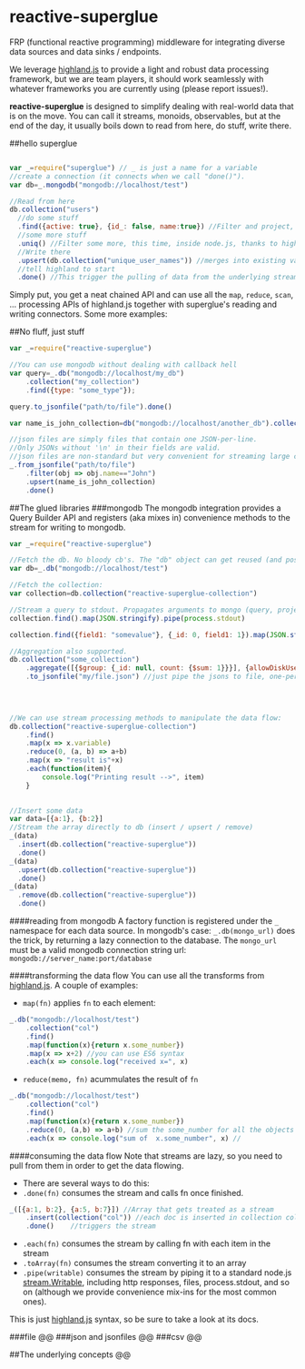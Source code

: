 # reactive-superglue
FRP (functional reactive programming) middleware for integrating diverse data sources and data sinks / endpoints. 

We leverage [highland.js](http://highlandjs.org) to provide a light and robust data processing framework, but we are team players, it should work seamlessly with whatever frameworks you are currently using (please report issues!).

**reactive-superglue** is designed to simplify dealing with real-world data that  is on the move. You can call it streams, monoids, observables, but at the end of the day, it usually boils down to read from here, do stuff, write there. 

##hello superglue

```javascript

var _=require("superglue") // _ is just a name for a variable
//create a connection (it connects when we call "done()"). 
var db=_.mongodb("mongodb://localhost/test")

//Read from here
db.collection("users") 
  //do some stuff 
  .find({active: true}, {id_: false, name:true}) //Filter and project, delegated to mongodb
  //some more stuff
  .uniq() //Filter some more, this time, inside node.js, thanks to highland.js
  //Write there
  .upsert(db.collection("unique_user_names")) //merges into existing values.
  //tell highland to start 
  .done() //This trigger the pulling of data from the underlying stream sources
``` 

Simply put, you get a neat chained API and can use all the `map`, `reduce`, `scan`, ... processing APIs of highland.js together with superglue's reading and writing connectors. Some more examples:


##No fluff, just stuff

```javascript
var _=require("reactive-superglue")

//You can use mongodb without dealing with callback hell
var query=_.db("mongodb://localhost/my_db")
    .collection("my_collection")
    .find({type: "some_type"});

query.to_jsonfile("path/to/file").done()

var name_is_john_collection=db("mongodb://localhost/another_db").collection("name_is_john_collection")

//json files are simply files that contain one JSON-per-line. 
//Only JSONs without '\n' in their fields are valid. 
//json files are non-standard but very convenient for streaming large collections of objects. 
_.from_jsonfile("path/to/file")
    .filter(obj => obj.name=="John")
    .upsert(name_is_john_collection)
    .done()

```
 
##The glued libraries
###mongodb
The mongodb integration provides a Query Builder API and registers (aka mixes in) convenience methods
to the stream for writing to mongodb. 

````javascript
var _=require("reactive-superglue")

//Fetch the db. No bloody cb's. The "db" object can get reused (and possibly should)
var db=_.db("mongodb://localhost/test")

//Fetch the collection:
var collection=db.collection("reactive-superglue-collection")

//Stream a query to stdout. Propagates arguments to mongo (query, projection and options) 
collection.find().map(JSON.stringify).pipe(process.stdout)

collection.find({field1: "somevalue"}, {_id: 0, field1: 1}).map(JSON.stringify).pipe(process.stdout)

//Aggregation also supported. 
db.collection("some_collection")
    .aggregate([{$group: {_id: null, count: {$sum: 1}}}], {allowDiskUse: true})
    .to_jsonfile("my/file.json") //just pipe the jsons to file, one-per-line.
    
    


//We can use stream processing methods to manipulate the data flow: 
db.collection("reactive-superglue-collection")
    .find()
    .map(x => x.variable)
    .reduce(0, (a, b) => a+b)
    .map(x => "result is"+x)
    .each(function(item){
        console.log("Printing result -->", item)
    }
    

//Insert some data
var data=[{a:1}, {b:2}]
//Stream the array directly to db (insert / upsert / remove)
_(data)
  .insert(db.collection("reactive-superglue"))
  .done()
_(data)
  .upsert(db.collection("reactive-superglue"))
  .done()
_(data)
  .remove(db.collection("reactive-superglue"))
  .done()    

````

####reading from mongodb
A factory function is registered under the `_` namespace for each data source. In mongodb's case: `_.db(mongo_url)` does the trick, by returning a lazy connection to the database. The `mongo_url` must be a valid mongodb connection string url:  `mongodb://server_name:port/database`

####transforming the data flow
You can use all the transforms from [highland.js](http://highlandjs.org/#Transforms). A couple of examples:

* `map(fn)` applies `fn` to each element:

````javascript
_.db("mongodb://localhost/test")
    .collection("col")
    .find()
    .map(function(x){return x.some_number}) 
    .map(x => x+2) //you can use ES6 syntax
    .each(x => console.log("received x=", x)
````
* `reduce(memo, fn)` acummulates the result of `fn` 

````javascript
_.db("mongodb://localhost/test")
    .collection("col")
    .find()
    .map(function(x){return x.some_number}) 
    .reduce(0, (a,b) => a+b) //sum the some_number for all the objects
    .each(x => console.log("sum of  x.some_number", x) //
````



####consuming the data flow
Note that streams are lazy, so you need to pull from them in order to get the data flowing. 

* There are several ways to do this: 
* `.done(fn)` consumes the stream and calls fn once finished. 

````javascript
_([{a:1, b:2}, {a:5, b:7}]) //Array that gets treated as a stream
    .insert(collection("col")) //each doc is inserted in collection col
    .done()    //triggers the stream
````

* `.each(fn)` consumes the stream by calling fn with each item in the stream
* `.toArray(fn)` consumes the stream converting it to an array
* `.pipe(writable)` consumes the stream by piping it to a standard node.js [stream.Writable](https://nodejs.org/api/stream.html#stream_class_stream_writable), including http responses, files, process.stdout, and so on (although we provide convenience mix-ins
for the most common ones). 

This is just  [highland.js](http://highlandjs.org/) syntax, so be sure to take a look at its docs. 
  

###file
@@
###json and jsonfiles
@@
###csv
@@

##The underlying concepts
@@